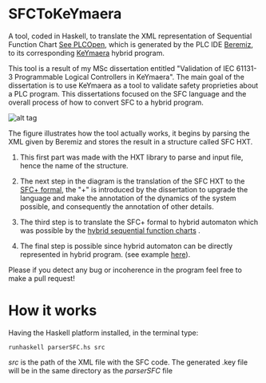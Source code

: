 # SFCToKeYmaera
A tool, coded in Haskell, to translate the XML representation of Sequential Function Chart [See PLCOpen](http://www.plcopen.org/pages/tc6_xml/xml_intro/), which is generated by the PLC IDE [Beremiz](http://www.beremiz.org/), to its corresponding [KeYmaera](http://symbolaris.com/info/KeYmaera.html) hybrid program.

This tool is a result of my MSc dissertation entitled "Validation of IEC 61131-3 Programmable Logical Controllers in KeYmaera". The main goal of the dissertation is to use KeYmaera as a tool to validate safety proprieties about a PLC program. This dissertations focused on the SFC language and the overall process of how to convert SFC to a hybrid program.

![alt tag](http://i21.servimg.com/u/f21/12/93/70/88/sdfdsg10.png)

The figure illustrates how the tool actually works, it begins by parsing the XML given by Beremiz and stores the result in a structure called SFC HXT. 

1. This first part was made with the HXT library to parse and input file, hence the name of the structure. 

2. The next step in the diagram is the translation of the SFC HXT to the [SFC+ formal](http://citeseerx.ist.psu.edu/viewdoc/download?doi=10.1.1.96.8276&rep=rep1&type=pdf), the "+" is introduced by the dissertation to upgrade the language and make the annotation of the dynamics of the system possible, and consequently the annotation of other details.

3. The third step is to translate the SFC+ formal to hybrid automaton which was possible by the [hybrid sequential function charts](https://www.google.com/url?sa=t&rct=j&q=&esrc=s&source=web&cd=1&cad=rja&uact=8&ved=0CBsQFjAAahUKEwjjhN2E_JnIAhXK1BoKHU_tAh8&url=http%3A%2F%2Fwww-i2.informatik.rwth-aachen.de%2Fpub%2Findex.php%3Ftype%3Ddownload%26pub_id%3D787&usg=AFQjCNHm3GCZXX_jslvgYK4krpm_EEPnGw&sig2=TkKSisbj4VfI-fEYxAWNeg) .

4. The final step is possible since hybrid automaton can be directly represented in hybrid program. (see example [here](http://symbolaris.com/info/KeYmaera-guide.html#watertank)).

Please if you detect any bug or incoherence in the program feel free to make a pull request!

# How it works
Having the Haskell platform installed, in the terminal type:

```Shell
runhaskell parserSFC.hs src
```
*src* is the path of the XML file with the SFC code. The generated .key file will be in the same directory as the *parserSFC* file 
